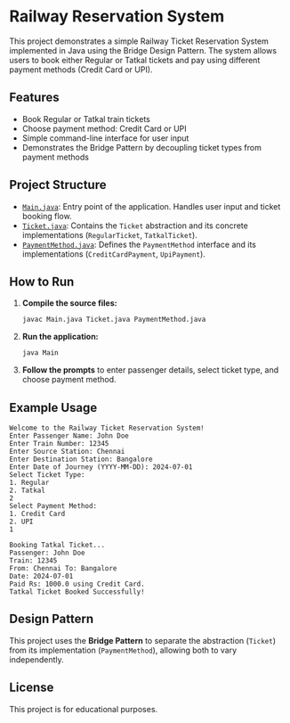 # Railway Reservation System

This project demonstrates a simple Railway Ticket Reservation System implemented in Java using the Bridge Design Pattern. The system allows users to book either Regular or Tatkal tickets and pay using different payment methods (Credit Card or UPI).

## Features

- Book Regular or Tatkal train tickets
- Choose payment method: Credit Card or UPI
- Simple command-line interface for user input
- Demonstrates the Bridge Pattern by decoupling ticket types from payment methods

## Project Structure

- [`Main.java`](Main.java): Entry point of the application. Handles user input and ticket booking flow.
- [`Ticket.java`](Ticket.java): Contains the `Ticket` abstraction and its concrete implementations (`RegularTicket`, `TatkalTicket`).
- [`PaymentMethod.java`](PaymentMethod.java): Defines the `PaymentMethod` interface and its implementations (`CreditCardPayment`, `UpiPayment`).

## How to Run

1. **Compile the source files:**
    ```sh
    javac Main.java Ticket.java PaymentMethod.java
    ```

2. **Run the application:**
    ```sh
    java Main
    ```

3. **Follow the prompts** to enter passenger details, select ticket type, and choose payment method.

## Example Usage

```
Welcome to the Railway Ticket Reservation System!
Enter Passenger Name: John Doe
Enter Train Number: 12345
Enter Source Station: Chennai
Enter Destination Station: Bangalore
Enter Date of Journey (YYYY-MM-DD): 2024-07-01
Select Ticket Type:
1. Regular
2. Tatkal
2
Select Payment Method:
1. Credit Card
2. UPI
1

Booking Tatkal Ticket...
Passenger: John Doe
Train: 12345
From: Chennai To: Bangalore
Date: 2024-07-01
Paid Rs: 1000.0 using Credit Card.
Tatkal Ticket Booked Successfully!
```

## Design Pattern

This project uses the **Bridge Pattern** to separate the abstraction (`Ticket`) from its implementation (`PaymentMethod`), allowing both to vary independently.

## License

This project is for educational purposes.